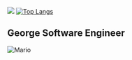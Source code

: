 ![](https://komarev.com/ghpvc/?username=GeorgeFiji&color=green)
[![Top Langs](https://github-readme-stats.vercel.app/api/top-langs/?username=anuraghazra&layout=donut)](https://github.com/anuraghazra/github-readme-stats)

## George Software Engineer
![Mario](https://github.com/user-attachments/assets/420e02e9-710d-4147-8b0b-c7eb86a7039a)




